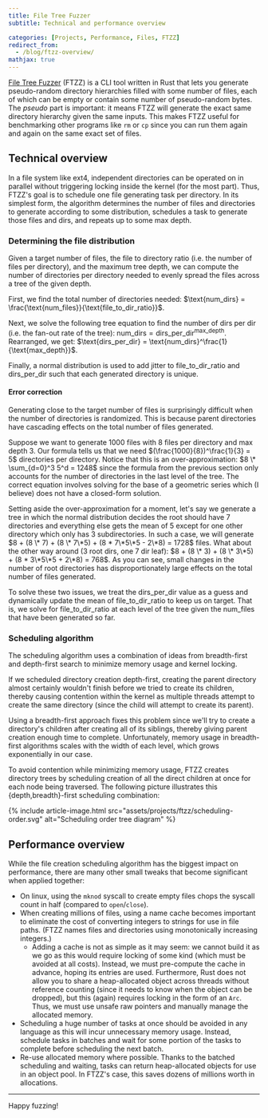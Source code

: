 ```yaml
---
title: File Tree Fuzzer
subtitle: Technical and performance overview

categories: [Projects, Performance, Files, FTZZ]
redirect_from:
  - /blog/ftzz-overview/
mathjax: true
---
```


[File Tree Fuzzer](https://github.com/SUPERCILEX/ftzz) (FTZZ) is a CLI tool written in Rust that
lets you generate pseudo-random directory hierarchies filled with some number of files, each of
which can be empty or contain some number of pseudo-random bytes. The *pseudo* part is important: it
means FTZZ will generate the exact same directory hierarchy given the same inputs. This makes FTZZ
useful for benchmarking other programs like `rm` or `cp` since you can run them again and again on
the same exact set of files.

## Technical overview

In a file system like ext4, independent directories can be operated on in parallel without
triggering locking inside the kernel (for the most part). Thus, FTZZ's goal is to schedule one file
generating task per directory. In its simplest form, the algorithm determines the number of files
and directories to generate according to some distribution, schedules a task to generate those files
and dirs, and repeats up to some max depth.

### Determining the file distribution

Given a target number of files, the file to directory ratio (i.e. the number of files per
directory), and the maximum tree depth, we can compute the number of directories per directory
needed to evenly spread the files across a tree of the given depth.

First, we find the total number of directories needed:
$\text{num_dirs} = \frac{\text{num_files}}{\text{file_to_dir_ratio}}$.

Next, we solve the following tree equation to find the number of dirs per dir (i.e. the fan-out rate
of the tree): $\text{num_dirs} = \text{dirs_per_dir}^\text{max_depth}$. Rearranged, we get:
$\text{dirs_per_dir} = \text{num_dirs}^\frac{1}{\text{max_depth}}$.

Finally, a normal distribution is used to add jitter to $\text{file_to_dir_ratio}$ and
$\text{dirs_per_dir}$ such that each generated directory is unique.

#### Error correction

Generating close to the target number of files is surprisingly difficult when the number of
directories is randomized. This is because parent directories have cascading effects on the total
number of files generated.

Suppose we want to generate 1000 files with 8 files per directory and max depth 3. Our formula tells
us that we need $(\frac{1000}{8})^\frac{1}{3} = 5$ directories per directory. Notice that this is an
over-approximation: $8 \* \sum_{d=0}^3 5^d = 1248$ since the formula from the previous section only
accounts for the number of directories in the last level of the tree. The correct equation involves
solving for the base of a geometric series which (I believe) does not have a closed-form solution.

Setting aside the over-approximation for a moment, let's say we generate a tree in which the normal
distribution decides the root should have 7 directories and everything else gets the mean of 5
except for one other directory which only has 3 subdirectories. In such a case, we will generate
$8 + (8 \* 7) + (8 \* 7\*5) + (8 * 7\*5\*5 - 2\*8) = 1728$ files. What about the other way around
(3 root dirs, one 7 dir leaf): $8 + (8 \* 3) + (8 \* 3\*5) + (8 * 3\*5\*5 + 2\*8) = 768$. As you can
see, small changes in the number of root directories has disproportionately large effects on the
total number of files generated.

To solve these two issues, we treat the $\text{dirs_per_dir}$ value as a guess and dynamically
update the mean of $\text{file_to_dir_ratio}$ to keep us on target. That is, we solve for
$\text{file_to_dir_ratio}$ at each level of the tree given the $\text{num_files}$ that have been
generated so far.

### Scheduling algorithm

The scheduling algorithm uses a combination of ideas from breadth-first and depth-first search to
minimize memory usage and kernel locking.

If we scheduled directory creation depth-first, creating the parent directory almost certainly
wouldn't finish before we tried to create its children, thereby causing contention within the kernel
as multiple threads attempt to create the same directory (since the child will attempt to create its
parent).

Using a breadth-first approach fixes this problem since we'll try to create a directory's children
after creating all of its siblings, thereby giving parent creation enough time to complete.
Unfortunately, memory usage in breadth-first algorithms scales with the width of each level, which
grows exponentially in our case.

To avoid contention while minimizing memory usage, FTZZ creates directory trees by scheduling
creation of all the direct children at once for each node being traversed. The following picture
illustrates this {depth,breadth}-first scheduling combination:

{% include article-image.html src="assets/projects/ftzz/scheduling-order.svg" alt="Scheduling order tree diagram" %}

## Performance overview

While the file creation scheduling algorithm has the biggest impact on performance, there are many
other small tweaks that become significant when applied together:

- On linux, using the `mknod` syscall to create empty files chops the syscall count in half
  (compared to `open`/`close`).
- When creating millions of files, using a name cache becomes important to eliminate the cost of
  converting integers to strings for use in file paths. (FTZZ names files and directories using
  monotonically increasing integers.)
    - Adding a cache is not as simple as it may seem: we cannot build it as we go as this would
      require locking of some kind (which must be avoided at all costs). Instead, we must
      pre-compute the cache in advance, hoping its entries are used. Furthermore, Rust does not
      allow you to share a heap-allocated object across threads without reference counting (since it
      needs to know when the object can be dropped), but this (again) requires locking in the form
      of an `Arc`. Thus, we must use unsafe raw pointers and manually manage the allocated memory.
- Scheduling a huge number of tasks at once should be avoided in any language as this will incur
  unnecessary memory usage. Instead, schedule tasks in batches and wait for some portion of the
  tasks to complete before scheduling the next batch.
- Re-use allocated memory where possible. Thanks to the batched scheduling and waiting, tasks can
  return heap-allocated objects for use in an object pool. In FTZZ's case, this saves dozens of
  millions worth in allocations.

---

Happy fuzzing!
